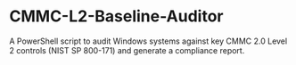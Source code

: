 # CMMC-L2-Baseline-Auditor
A PowerShell script to audit Windows systems against key CMMC 2.0 Level 2 controls (NIST SP 800-171) and generate a compliance report.
